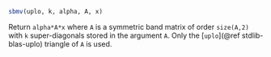```julia
sbmv(uplo, k, alpha, A, x)
```

Return `alpha*A*x` where `A` is a symmetric band matrix of order `size(A,2)` with `k` super-diagonals stored in the argument `A`. Only the [`uplo`](@ref stdlib-blas-uplo) triangle of `A` is used.
